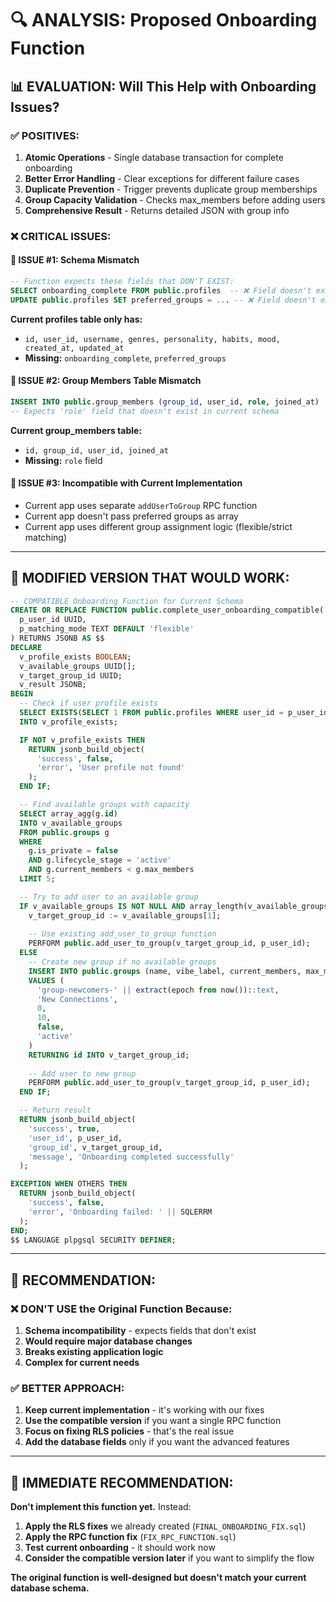 # 🔍 **ANALYSIS: Proposed Onboarding Function**

## 📊 **EVALUATION: Will This Help with Onboarding Issues?**

### ✅ **POSITIVES:**
1. **Atomic Operations** - Single database transaction for complete onboarding
2. **Better Error Handling** - Clear exceptions for different failure cases
3. **Duplicate Prevention** - Trigger prevents duplicate group memberships
4. **Group Capacity Validation** - Checks max_members before adding users
5. **Comprehensive Result** - Returns detailed JSON with group info

### ❌ **CRITICAL ISSUES:**

#### **🚨 ISSUE #1: Schema Mismatch**
```sql
-- Function expects these fields that DON'T EXIST:
SELECT onboarding_complete FROM public.profiles  -- ❌ Field doesn't exist
UPDATE public.profiles SET preferred_groups = ... -- ❌ Field doesn't exist
```

**Current profiles table only has:**
- `id, user_id, username, genres, personality, habits, mood, created_at, updated_at`
- **Missing:** `onboarding_complete`, `preferred_groups`

#### **🚨 ISSUE #2: Group Members Table Mismatch**
```sql
INSERT INTO public.group_members (group_id, user_id, role, joined_at)
-- Expects 'role' field that doesn't exist in current schema
```

**Current group_members table:**
- `id, group_id, user_id, joined_at`
- **Missing:** `role` field

#### **🚨 ISSUE #3: Incompatible with Current Implementation**
- Current app uses separate `addUserToGroup` RPC function
- Current app doesn't pass preferred groups as array
- Current app uses different group assignment logic (flexible/strict matching)

---

## 🔧 **MODIFIED VERSION THAT WOULD WORK:**

```sql
-- COMPATIBLE Onboarding Function for Current Schema
CREATE OR REPLACE FUNCTION public.complete_user_onboarding_compatible(
  p_user_id UUID,
  p_matching_mode TEXT DEFAULT 'flexible'
) RETURNS JSONB AS $$
DECLARE
  v_profile_exists BOOLEAN;
  v_available_groups UUID[];
  v_target_group_id UUID;
  v_result JSONB;
BEGIN
  -- Check if user profile exists
  SELECT EXISTS(SELECT 1 FROM public.profiles WHERE user_id = p_user_id) 
  INTO v_profile_exists;

  IF NOT v_profile_exists THEN
    RETURN jsonb_build_object(
      'success', false,
      'error', 'User profile not found'
    );
  END IF;

  -- Find available groups with capacity
  SELECT array_agg(g.id)
  INTO v_available_groups
  FROM public.groups g
  WHERE 
    g.is_private = false 
    AND g.lifecycle_stage = 'active'
    AND g.current_members < g.max_members
  LIMIT 5;

  -- Try to add user to an available group
  IF v_available_groups IS NOT NULL AND array_length(v_available_groups, 1) > 0 THEN
    v_target_group_id := v_available_groups[1];
    
    -- Use existing add_user_to_group function
    PERFORM public.add_user_to_group(v_target_group_id, p_user_id);
  ELSE
    -- Create new group if no available groups
    INSERT INTO public.groups (name, vibe_label, current_members, max_members, is_private, lifecycle_stage)
    VALUES (
      'group-newcomers-' || extract(epoch from now())::text,
      'New Connections',
      0,
      10,
      false,
      'active'
    )
    RETURNING id INTO v_target_group_id;
    
    -- Add user to new group
    PERFORM public.add_user_to_group(v_target_group_id, p_user_id);
  END IF;

  -- Return result
  RETURN jsonb_build_object(
    'success', true,
    'user_id', p_user_id,
    'group_id', v_target_group_id,
    'message', 'Onboarding completed successfully'
  );

EXCEPTION WHEN OTHERS THEN
  RETURN jsonb_build_object(
    'success', false,
    'error', 'Onboarding failed: ' || SQLERRM
  );
END;
$$ LANGUAGE plpgsql SECURITY DEFINER;
```

---

## 🎯 **RECOMMENDATION:**

### **❌ DON'T USE the Original Function Because:**
1. **Schema incompatibility** - expects fields that don't exist
2. **Would require major database changes** 
3. **Breaks existing application logic**
4. **Complex for current needs**

### **✅ BETTER APPROACH:**
1. **Keep current implementation** - it's working with our fixes
2. **Use the compatible version** if you want a single RPC function
3. **Focus on fixing RLS policies** - that's the real issue
4. **Add the database fields** only if you want the advanced features

---

## 🔧 **IMMEDIATE RECOMMENDATION:**

**Don't implement this function yet.** Instead:

1. **Apply the RLS fixes** we already created (`FINAL_ONBOARDING_FIX.sql`)
2. **Apply the RPC function fix** (`FIX_RPC_FUNCTION.sql`) 
3. **Test current onboarding** - it should work now
4. **Consider the compatible version later** if you want to simplify the flow

**The original function is well-designed but doesn't match your current database schema.**